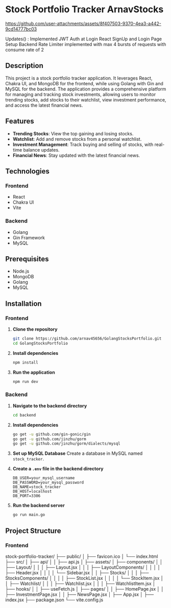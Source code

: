 # Stock Portfolio Tracker ArnavStocks



https://github.com/user-attachments/assets/8f407503-9370-4ea3-a442-9cd14777bc03

Updates() : 
Implemented JWT Auth at Login
React SignUp and Login Page Setup
Backend Rate Limiter implemented with max 4 bursts of requests with consume rate of 2

## Description

This project is a stock portfolio tracker application. It leverages React, Chakra UI, and MongoDB for the frontend, while using Golang with Gin and MySQL for the backend. The application provides a comprehensive platform for managing and tracking stock investments, allowing users to monitor trending stocks, add stocks to their watchlist, view investment performance, and access the latest financial news.

## Features

- **Trending Stocks**: View the top gaining and losing stocks.
- **Watchlist**: Add and remove stocks from a personal watchlist.
- **Investment Management**: Track buying and selling of stocks, with real-time balance updates.
- **Financial News**: Stay updated with the latest financial news.

## Technologies

### Frontend
- React
- Chakra UI
- Vite

### Backend
- Golang
- Gin Framework
- MySQL



## Prerequisites

- Node.js
- MongoDB
- Golang
- MySQL

## Installation

### Frontend

1. **Clone the repository**
    ```bash
    git clone https://github.com/arnav45656/GolangStocksPortfolio.git
    cd GolangStocksPortfolio
    ```

2. **Install dependencies**
    ```bash
    npm install
    ```

3. **Run the application**
    ```bash
    npm run dev
    ```

### Backend

1. **Navigate to the backend directory**
    ```bash
    cd backend
    ```

2. **Install dependencies**
    ```bash
    go get -u github.com/gin-gonic/gin
    go get -u github.com/jinzhu/gorm
    go get -u github.com/jinzhu/gorm/dialects/mysql
    ```

3. **Set up MySQL Database**
    Create a database in MySQL named `stock_tracker`.

4. **Create a `.env` file in the backend directory**
    ```env
    DB_USER=your_mysql_username
    DB_PASSWORD=your_mysql_password
    DB_NAME=stock_tracker
    DB_HOST=localhost
    DB_PORT=3306
    ```

5. **Run the backend server**
    ```bash
    go run main.go
    ```

## Project Structure

### Frontend

stock-portfolio-tracker/
├── public/
│ ├── favicon.ico
│ └── index.html
├── src/
│ ├── api/
│ │ ├── api.js
│ ├── assets/
│ ├── components/
│ │ ├── Layout/
│ │ │ ├── Layout.jsx
│ │ │ ├── LayoutComponents/
│ │ │ │ ├── Header.jsx
│ │ │ │ └── Sidebar.jsx
│ │ ├── Stocks/
│ │ │ ├── StocksComponents/
│ │ │ │ ├── StockList.jsx
│ │ │ │ └── StockItem.jsx
│ │ ├── Watchlist/
│ │ │ ├── Watchlist.jsx
│ │ │ ├── WatchlistItem.jsx
│ ├── hooks/
│ │ ├── useFetch.js
│ ├── pages/
│ │ ├── HomePage.jsx
│ │ ├── InvestmentPage.jsx
│ │ ├── NewsPage.jsx
│ ├── App.jsx
│ ├── index.jsx
├── package.json
└── vite.config.js




